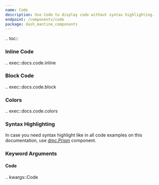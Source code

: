 ```yaml
---
name: Code
description: Use Code to display code without syntax highlighting.
endpoint: /components/code
package: dash_mantine_components
---
```


.. toc::

### Inline Code

.. exec::docs.code.inline

### Block Code

.. exec::docs.code.block

### Colors

.. exec::docs.code.colors

### Syntax Highlighting

In case you need syntax highlight like in all code examples on this documentation, use [dmc.Prism](/components/prism)
component.

### Keyword Arguments

#### Code

.. kwargs::Code
